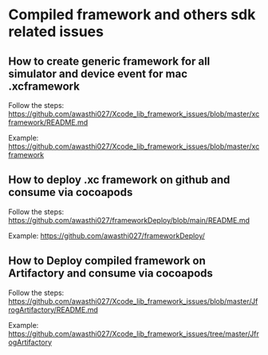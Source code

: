 # Compiled framework and others sdk related issues

## How to create generic framework for all simulator and device event for mac .xcframework

Follow the steps: https://github.com/awasthi027/Xcode_lib_framework_issues/blob/master/xcframework/README.md

Example: https://github.com/awasthi027/Xcode_lib_framework_issues/blob/master/xcframework


## How to deploy .xc framework on github and consume via cocoapods 

Follow the steps: https://github.com/awasthi027/frameworkDeploy/blob/main/README.md

Example: https://github.com/awasthi027/frameworkDeploy/

## How to Deploy compiled framework on Artifactory and consume via cocoapods 

Follow the steps: https://github.com/awasthi027/Xcode_lib_framework_issues/blob/master/JfrogArtifactory/README.md

Example: https://github.com/awasthi027/Xcode_lib_framework_issues/tree/master/JfrogArtifactory
